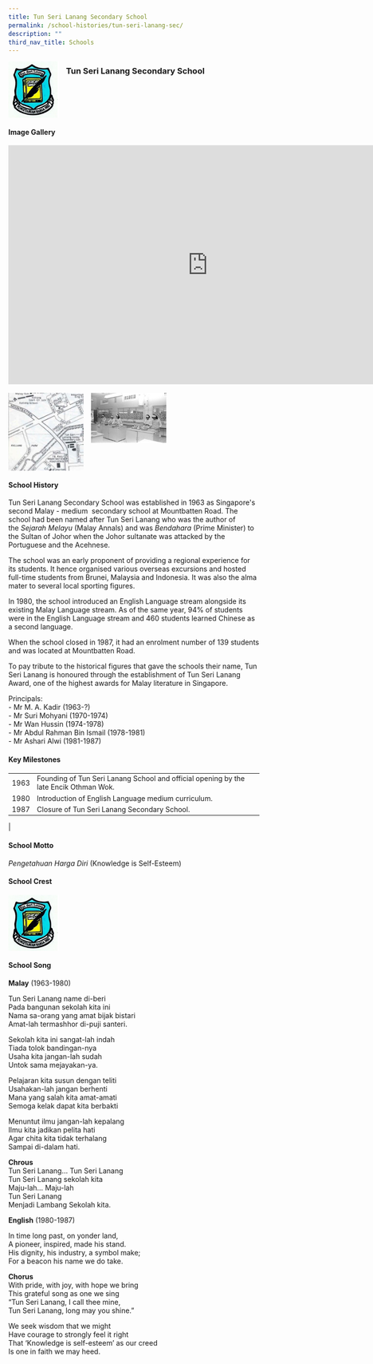 ```yaml
---
title: Tun Seri Lanang Secondary School
permalink: /school-histories/tun-seri-lanang-sec/
description: ""
third_nav_title: Schools
---
```

<img align="left" style="width:20%;margin-right:15px;" src="/images/tunserilanangsec1.png">

### **Tun Seri Lanang Secondary School**

<br clear="left">

#### **Image Gallery**

<iframe src="https://docs.google.com/presentation/d/e/2PACX-1vRfyZT7GKV66cO5Or2yytPA4j1ISgTEWkQyhVh_76lGgbyWtZs0qyyGRAiweApcazfgsBSDCRpYzDHq/embed?start=false&amp;loop=true&amp;delayms=5000" frameborder="0" width="800" height="479" allowfullscreen="true"></iframe>

<p><a href="https://staging.d1yxymztqoj7qn.amplifyapp.com/images/tunserilanangsec2.jpg">  
<img align="left" style="width:30%;margin-right:15px;" src="/images/tunserilanangsec2.jpg">
</a></p>

<p><a href="https://staging.d1yxymztqoj7qn.amplifyapp.com/images/tunserilanangsec3.jpg">  
<img align="left" style="width:30%;margin-right:15px;" src="/images/tunserilanangsec3.jpg">
</a></p>

<br clear="left">

#### **School History**
Tun Seri Lanang Secondary School was established in 1963 as Singapore's second Malay - medium&nbsp; secondary school at Mountbatten Road. The school had been named after Tun Seri Lanang who was the author of the&nbsp;_Sejarah Melayu_&nbsp;(Malay Annals) and was&nbsp;_Bendahara_&nbsp;(Prime Minister) to the Sultan of Johor when the Johor sultanate was attacked by the Portuguese and the Acehnese.  
  
The school was an early proponent of providing a regional experience for its students. It hence organised various overseas excursions and hosted full-time students from Brunei, Malaysia and Indonesia. It was also the alma mater to several local sporting figures.

In 1980, the school introduced an English Language stream alongside its existing Malay Language stream. As of the same year, 94% of students were in the English Language stream and 460 students learned Chinese as a second language.  
  
When the school closed in 1987, it had an enrolment number of 139 students and was located at Mountbatten Road.

To pay tribute to the historical figures that gave the schools their name, Tun Seri Lanang is honoured through the establishment of Tun Seri Lanang Award, one of the highest awards for Malay literature in Singapore.&nbsp;

Principals:<br>
\- Mr M. A. Kadir (1963-?)<br>
\- Mr Suri Mohyani (1970-1974)<br>
\- Mr Wan Hussin (1974-1978)<br>
\- Mr Abdul Rahman Bin Ismail (1978-1981)<br>
\- Mr Ashari Alwi (1981-1987)

#### **Key Milestones**

|  |  |
|:---:|---|
| 1963 | Founding of Tun Seri Lanang School and official opening by the late Encik Othman Wok. |
| 1980 | Introduction of English Language medium curriculum. |
| 1987 | Closure of Tun Seri Lanang Secondary School. |
|

#### **School Motto**
_Pengetahuan Harga Diri_&nbsp;(Knowledge is Self-Esteem)

#### **School Crest**
<img align="left" style="width:20%;margin-right:15px;" src="/images/tunserilanangsec1.png">


<br clear="left">

#### **School Song**
**Malay**&nbsp;(1963-1980)

Tun Seri Lanang name di-beri<br>
Pada bangunan sekolah kita ini<br>
Nama sa-orang yang amat bijak bistari<br>
Amat-lah termashhor di-puji santeri.

Sekolah kita ini sangat-lah indah<br>
Tiada tolok bandingan-nya<br>
Usaha kita jangan-lah sudah<br>
Untok sama mejayakan-ya.

Pelajaran kita susun dengan teliti<br>
Usahakan-lah jangan berhenti<br>
Mana yang salah kita amat-amati<br>
Semoga kelak dapat kita berbakti

Menuntut ilmu jangan-lah kepalang<br>
Ilmu kita jadikan pelita hati<br>
Agar chita kita tidak terhalang<br>
Sampai di-dalam hati.

**Chrous**<br>
Tun Seri Lanang… Tun Seri Lanang<br>
Tun Seri Lanang sekolah kita<br>
Maju-lah… Maju-lah<br>
Tun Seri Lanang<br>
Menjadi Lambang Sekolah kita.


**English**&nbsp;(1980-1987)

In time long past, on yonder land,<br>
A pioneer, inspired, made his stand.<br>
His dignity, his industry, a symbol make;<br>
For a beacon his name we do take.

**Chorus**<br>
With pride, with joy, with hope we bring<br>
This grateful song as one we sing<br>
“Tun Seri Lanang, I call thee mine,<br>
Tun Seri Lanang, long may you shine.”

We seek wisdom that we might<br>
Have courage to strongly feel it right<br>
That ‘Knowledge is self-esteem’ as our creed<br>
Is one in faith we may heed.